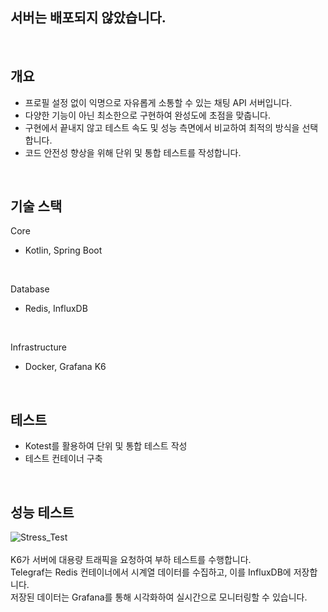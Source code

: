 ## 서버는 배포되지 않았습니다.
<br>

## 개요
- 프로필 설정 없이 익명으로 자유롭게 소통할 수 있는 채팅 API 서버입니다.
- 다양한 기능이 아닌 최소한으로 구현하여 완성도에 초점을 맞춥니다.
- 구현에서 끝내지 않고 테스트 속도 및 성능 측면에서 비교하여 최적의 방식을 선택합니다.
- 코드 안전성 향상을 위해 단위 및 통합 테스트를 작성합니다.
<br>

## 기술 스택
Core
- Kotlin, Spring Boot
<br>

Database
- Redis, InfluxDB
<br>

Infrastructure
- Docker, Grafana K6
<br>

## 테스트
- Kotest를 활용하여 단위 및 통합 테스트 작성
- 테스트 컨테이너 구축
<br>

## 성능 테스트
![Stress_Test](https://github.com/user-attachments/assets/402e7e20-a7c0-42d1-bb59-e0ca41863eeb)
<br></br>
K6가 서버에 대용량 트래픽을 요청하여 부하 테스트를 수행합니다.
<br>
Telegraf는 Redis 컨테이너에서 시계열 데이터를 수집하고, 이를 InfluxDB에 저장합니다.
<br>
저장된 데이터는 Grafana를 통해 시각화하여 실시간으로 모니터링할 수 있습니다.
<br></br>

